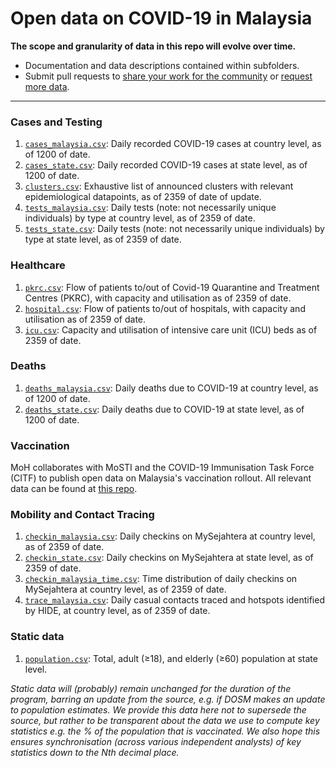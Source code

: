 # Open data on COVID-19 in Malaysia

**The scope and granularity of data in this repo will evolve over time.**

- Documentation and data descriptions contained within subfolders.
- Submit pull requests to
  [share your work for the community](/CONTRIB.md#share-your-work) or
  [request more data](/CONTRIB.md#data-requests).

---

### Cases and Testing

1. [`cases_malaysia.csv`](/epidemic/cases_malaysia.csv): Daily recorded COVID-19
   cases at country level, as of 1200 of date.
2. [`cases_state.csv`](/epidemic/cases_state.csv): Daily recorded COVID-19 cases
   at state level, as of 1200 of date.
3. [`clusters.csv`](/epidemic/clusters.csv): Exhaustive list of announced
   clusters with relevant epidemiological datapoints, as of 2359 of date of
   update.
4. [`tests_malaysia.csv`](/epidemic/tests_malaysia.csv): Daily tests (note: not
   necessarily unique individuals) by type at country level, as of 2359 of date.
5. [`tests_state.csv`](/epidemic/tests_malaysia.csv): Daily tests (note: not
   necessarily unique individuals) by type at state level, as of 2359 of date.

### Healthcare

1. [`pkrc.csv`](/epidemic/pkrc.csv): Flow of patients to/out of Covid-19
   Quarantine and Treatment Centres (PKRC), with capacity and utilisation as of
   2359 of date.
2. [`hospital.csv`](/epidemic/hospital.csv): Flow of patients to/out of
   hospitals, with capacity and utilisation as of 2359 of date.
3. [`icu.csv`](/epidemic/icu.csv): Capacity and utilisation of intensive care
   unit (ICU) beds as of 2359 of date.

### Deaths

1. [`deaths_malaysia.csv`](/epidemic/deaths_malaysia.csv): Daily deaths due to
   COVID-19 at country level, as of 1200 of date.
2. [`deaths_state.csv`](/epidemic/deaths_state.csv): Daily deaths due to
   COVID-19 at state level, as of 1200 of date.

### Vaccination

MoH collaborates with MoSTI and the COVID-19 Immunisation Task Force (CITF) to
publish open data on Malaysia's vaccination rollout. All relevant data can be
found at [this repo](https://github.com/CITF-Malaysia/citf-public).

### Mobility and Contact Tracing

1. [`checkin_malaysia.csv`](/mysejahtera/checkin_malaysia.csv): Daily checkins
   on MySejahtera at country level, as of 2359 of date.
2. [`checkin_state.csv`](/mysejahtera/checkin_state.csv): Daily checkins on
   MySejahtera at state level, as of 2359 of date.
3. [`checkin_malaysia_time.csv`](/mysejahtera/checkin_malaysia_time.csv): Time
   distribution of daily checkins on MySejahtera at country level, as of 2359 of
   date.
4. [`trace_malaysia.csv`](/mysejahtera/trace_malaysia.csv): Daily casual
   contacts traced and hotspots identified by HIDE, at country level, as of 2359
   of date.

### Static data

1. [`population.csv`](/static/population.csv): Total, adult (≥18), and elderly
   (≥60) population at state level.

_Static data will (probably) remain unchanged for the duration of the program,
barring an update from the source, e.g. if DOSM makes an update to population
estimates. We provide this data here not to supersede the source, but rather to
be transparent about the data we use to compute key statistics e.g. the % of the
population that is vaccinated. We also hope this ensures synchronisation (across
various independent analysts) of key statistics down to the Nth decimal place._

